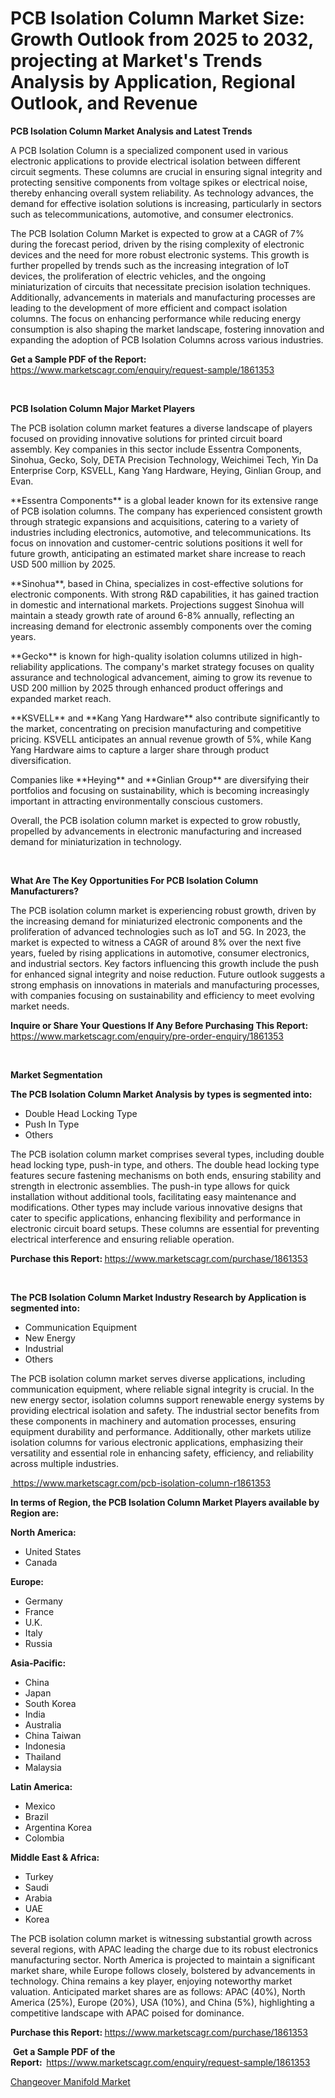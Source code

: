 <p><h1>PCB Isolation Column Market Size: Growth Outlook from 2025 to 2032, projecting at Market's Trends Analysis by Application, Regional Outlook, and Revenue</h1></p><p><strong>PCB Isolation Column Market Analysis and Latest Trends</strong></p>
<p><p>A PCB Isolation Column is a specialized component used in various electronic applications to provide electrical isolation between different circuit segments. These columns are crucial in ensuring signal integrity and protecting sensitive components from voltage spikes or electrical noise, thereby enhancing overall system reliability. As technology advances, the demand for effective isolation solutions is increasing, particularly in sectors such as telecommunications, automotive, and consumer electronics.</p><p>The PCB Isolation Column Market is expected to grow at a CAGR of 7% during the forecast period, driven by the rising complexity of electronic devices and the need for more robust electronic systems. This growth is further propelled by trends such as the increasing integration of IoT devices, the proliferation of electric vehicles, and the ongoing miniaturization of circuits that necessitate precision isolation techniques. Additionally, advancements in materials and manufacturing processes are leading to the development of more efficient and compact isolation columns. The focus on enhancing performance while reducing energy consumption is also shaping the market landscape, fostering innovation and expanding the adoption of PCB Isolation Columns across various industries.</p></p>
<p><strong>Get a Sample PDF of the Report:&nbsp;</strong> <a href="https://www.marketscagr.com/enquiry/request-sample/1861353?utm_campaign=2383&utm_medium=2&utm_source=Github&utm_content=ia&utm_term=28022025&utm_id=pcb-isolation-column">https://www.marketscagr.com/enquiry/request-sample/1861353</a></p>
<p>&nbsp;</p>
<p><strong>PCB Isolation Column Major Market Players</strong></p>
<p><p>The PCB isolation column market features a diverse landscape of players focused on providing innovative solutions for printed circuit board assembly. Key companies in this sector include Essentra Components, Sinohua, Gecko, Soly, DETA Precision Technology, Weichimei Tech, Yin Da Enterprise Corp, KSVELL, Kang Yang Hardware, Heying, Ginlian Group, and Evan.</p><p>**Essentra Components** is a global leader known for its extensive range of PCB isolation columns. The company has experienced consistent growth through strategic expansions and acquisitions, catering to a variety of industries including electronics, automotive, and telecommunications. Its focus on innovation and customer-centric solutions positions it well for future growth, anticipating an estimated market share increase to reach USD 500 million by 2025.</p><p>**Sinohua**, based in China, specializes in cost-effective solutions for electronic components. With strong R&D capabilities, it has gained traction in domestic and international markets. Projections suggest Sinohua will maintain a steady growth rate of around 6-8% annually, reflecting an increasing demand for electronic assembly components over the coming years.</p><p>**Gecko** is known for high-quality isolation columns utilized in high-reliability applications. The company's market strategy focuses on quality assurance and technological advancement, aiming to grow its revenue to USD 200 million by 2025 through enhanced product offerings and expanded market reach.</p><p>**KSVELL** and **Kang Yang Hardware** also contribute significantly to the market, concentrating on precision manufacturing and competitive pricing. KSVELL anticipates an annual revenue growth of 5%, while Kang Yang Hardware aims to capture a larger share through product diversification.</p><p>Companies like **Heying** and **Ginlian Group** are diversifying their portfolios and focusing on sustainability, which is becoming increasingly important in attracting environmentally conscious customers.</p><p>Overall, the PCB isolation column market is expected to grow robustly, propelled by advancements in electronic manufacturing and increased demand for miniaturization in technology.</p></p>
<p>&nbsp;</p>
<p><strong>What Are The Key Opportunities For PCB Isolation Column Manufacturers?</strong></p>
<p><p>The PCB isolation column market is experiencing robust growth, driven by the increasing demand for miniaturized electronic components and the proliferation of advanced technologies such as IoT and 5G. In 2023, the market is expected to witness a CAGR of around 8% over the next five years, fueled by rising applications in automotive, consumer electronics, and industrial sectors. Key factors influencing this growth include the push for enhanced signal integrity and noise reduction. Future outlook suggests a strong emphasis on innovations in materials and manufacturing processes, with companies focusing on sustainability and efficiency to meet evolving market needs.</p></p>
<p><strong>Inquire or Share Your Questions If Any Before Purchasing This Report:</strong> <a href="https://www.marketscagr.com/enquiry/pre-order-enquiry/1861353?utm_campaign=2383&utm_medium=2&utm_source=Github&utm_content=ia&utm_term=28022025&utm_id=pcb-isolation-column">https://www.marketscagr.com/enquiry/pre-order-enquiry/1861353</a></p>
<p>&nbsp;</p>
<p><strong>Market Segmentation</strong></p>
<p><strong>The PCB Isolation Column Market Analysis by types is segmented into:</strong></p>
<p><ul><li>Double Head Locking Type</li><li>Push In Type</li><li>Others</li></ul></p>
<p><p>The PCB isolation column market comprises several types, including double head locking type, push-in type, and others. The double head locking type features secure fastening mechanisms on both ends, ensuring stability and strength in electronic assemblies. The push-in type allows for quick installation without additional tools, facilitating easy maintenance and modifications. Other types may include various innovative designs that cater to specific applications, enhancing flexibility and performance in electronic circuit board setups. These columns are essential for preventing electrical interference and ensuring reliable operation.</p></p>
<p><strong>Purchase this Report:&nbsp;</strong><a href="https://www.marketscagr.com/purchase/1861353?utm_campaign=2383&utm_medium=2&utm_source=Github&utm_content=ia&utm_term=28022025&utm_id=pcb-isolation-column">https://www.marketscagr.com/purchase/1861353</a></p>
<p>&nbsp;</p>
<p><strong>The PCB Isolation Column Market Industry Research by Application is segmented into:</strong></p>
<p><ul><li>Communication Equipment</li><li>New Energy</li><li>Industrial</li><li>Others</li></ul></p>
<p><p>The PCB isolation column market serves diverse applications, including communication equipment, where reliable signal integrity is crucial. In the new energy sector, isolation columns support renewable energy systems by providing electrical isolation and safety. The industrial sector benefits from these components in machinery and automation processes, ensuring equipment durability and performance. Additionally, other markets utilize isolation columns for various electronic applications, emphasizing their versatility and essential role in enhancing safety, efficiency, and reliability across multiple industries.</p></p>
<p><a href="https://www.marketscagr.com/pcb-isolation-column-r1861353?utm_campaign=2383&utm_medium=2&utm_source=Github&utm_content=ia&utm_term=28022025&utm_id=pcb-isolation-column">&nbsp;https://www.marketscagr.com/pcb-isolation-column-r1861353</a></p>
<p><strong>In terms of Region, the PCB Isolation Column Market Players available by Region are:</strong></p>
<p>
    <p> <strong> North America: </strong>
        <ul>
            <li>United States</li>
            <li>Canada</li>
        </ul>
        </p> 
    <p> <strong> Europe: </strong>
        <ul>
            <li>Germany</li>
            <li>France</li>
            <li>U.K.</li>
            <li>Italy</li>
            <li>Russia</li>
        </ul>
        </p> 
    <p> <strong> Asia-Pacific: </strong>
        <ul>
            <li>China</li>
            <li>Japan</li>
            <li>South Korea</li>
            <li>India</li>
            <li>Australia</li>
            <li>China Taiwan</li>
            <li>Indonesia</li>
            <li>Thailand</li>
            <li>Malaysia</li>
        </ul>
        </p> 
    <p> <strong> Latin America: </strong>
        <ul>
            <li>Mexico</li>
            <li>Brazil</li>
            <li>Argentina Korea</li>
            <li>Colombia</li>
        </ul>
        </p> 
    <p> <strong> Middle East & Africa: </strong>
        <ul>
            <li>Turkey</li>
            <li>Saudi</li>
            <li>Arabia</li>
            <li>UAE</li>
            <li>Korea</li>
        </ul>
    </p>
    </p>
<p><p>The PCB isolation column market is witnessing substantial growth across several regions, with APAC leading the charge due to its robust electronics manufacturing sector. North America is projected to maintain a significant market share, while Europe follows closely, bolstered by advancements in technology. China remains a key player, enjoying noteworthy market valuation. Anticipated market shares are as follows: APAC (40%), North America (25%), Europe (20%), USA (10%), and China (5%), highlighting a competitive landscape with APAC poised for dominance.</p></p>
<p><strong>Purchase this Report: </strong><a href="https://www.marketscagr.com/purchase/1861353?utm_campaign=2383&utm_medium=2&utm_source=Github&utm_content=ia&utm_term=28022025&utm_id=pcb-isolation-column">https://www.marketscagr.com/purchase/1861353</a></p>
<p>&nbsp;<strong>Get a Sample PDF of the Report:&nbsp;&nbsp;</strong><a href="https://www.marketscagr.com/enquiry/request-sample/1861353?utm_campaign=2383&utm_medium=2&utm_source=Github&utm_content=ia&utm_term=28022025&utm_id=pcb-isolation-column">https://www.marketscagr.com/enquiry/request-sample/1861353</a></p>
<p><strong></strong></p>
<p><p><a href="https://github.com/momossidram/Market-Research-Report-List-1/blob/main/changeover-manifold-market.md?utm_campaign=2383&utm_medium=2&utm_source=Github&utm_content=ia&utm_term=28022025&utm_id=pcb-isolation-column">Changeover Manifold Market</a></p></p>